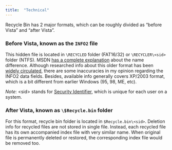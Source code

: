 ```yaml
---
title:  "Technical"
---
```


Recycle Bin has 2 major formats, which can be roughly divided as
&ldquo;before Vista&rdquo; and &ldquo;after Vista&rdquo;.

### Before Vista, known as the `INFO2` file

This hidden file is located in `\RECYCLED` folder (FAT16/32) or
`\RECYCLER\<sid>` folder (NTFS). MSDN [has a complete explanation][1] about the
name difference.
 Although researched info about this
older format has been [widely circulated][2], there are some inaccuracies
in my opinion regarding the INFO2 data fields. Besides, available info
generally covers XP/2003 format, which is a bit different from earlier
Windows (95, 98, ME, etc).

_Note_: &lt;sid&gt; stands for [Security Identifier][3], which is unique
for each user on a system.

[1]: http://blogs.msdn.com/b/oldnewthing/archive/2006/01/31/520225.aspx
[2]: http://www.csisite.net/INFO2.htm
[3]: https://en.wikipedia.org/wiki/Security_Identifier

### After Vista, known as `\$Recycle.bin` folder

For this format, recycle bin folder is located in 
`$Recycle.bin\<sid>`.  Deletion info for recycled files are
not stored in single file.  Instead, each recycled file has its own
accompanied index file with very similar name.  When original file is
permanently deleted or restored, the corresponding index file would
be removed too.

